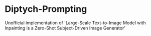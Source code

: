 # Diptych-Prompting
Unofficial implementation of 'Large-Scale Text-to-Image Model with Inpainting is a Zero-Shot Subject-Driven Image Generator'
